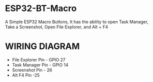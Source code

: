 # ESP32-BT-Macro

A Simple ESP32 Macro Buttons, It has the ability to open Task Manager, Take a Screenshot, Open File Explorer, and Alt + F4

# WIRING DIAGRAM
- File Explorer Pin - GPIO 27
- Task Manager Pin - GPIO 14
- Screenshot Pin - 26
- Alt F4 Pin -25

